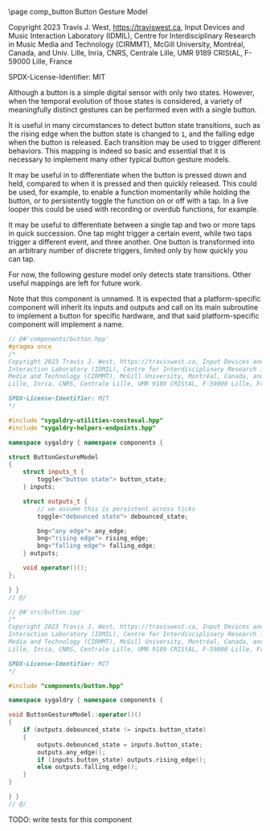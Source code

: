 \page comp_button Button Gesture Model

Copyright 2023 Travis J. West, https://traviswest.ca, Input Devices and Music Interaction Laboratory
(IDMIL), Centre for Interdisciplinary Research in Music Media and Technology
(CIRMMT), McGill University, Montréal, Canada, and Univ. Lille, Inria, CNRS,
Centrale Lille, UMR 9189 CRIStAL, F-59000 Lille, France

SPDX-License-Identifier: MIT

Although a button is a simple digital sensor with only two states. However,
when the temporal evolution of those states is considered, a variety of
meaningfully distinct gestures can be performed even with a single button.

It is useful in many circumstances to detect button state transitions, such as
the rising edge when the button state is changed to `1`, and the falling edge
when the button is released. Each transition may be used to trigger different
behaviors. This mapping is indeed so basic and essential that it is necessary
to implement many other typical button gesture models.

It may be useful in to differentiate when the button is pressed down and held,
compared to when it is pressed and then quickly released. This could be used,
for example, to enable a function momentarily while holding the button, or to
persistently toggle the function on or off with a tap. In a live looper this
could be used with recording or overdub functions, for example.

It may be useful to differentiate between a single tap and two or more taps in
quick succession. One tap might trigger a certain event, while two taps trigger
a different event, and three another. One button is transformed into an arbitrary
number of discrete triggers, limited only by how quickly you can tap.

For now, the following gesture model only detects state transitions. Other
useful mappings are left for future work.

Note that this component is unnamed. It is expected that a platform-specific
component will inherit its inputs and outputs and call on its main subroutine
to implement a button for specific hardware, and that said platform-specific
component will implement a name.

```cpp
// @#'components/button.hpp'
#pragma once
/*
Copyright 2023 Travis J. West, https://traviswest.ca, Input Devices and Music
Interaction Laboratory (IDMIL), Centre for Interdisciplinary Research in Music
Media and Technology (CIRMMT), McGill University, Montréal, Canada, and Univ.
Lille, Inria, CNRS, Centrale Lille, UMR 9189 CRIStAL, F-59000 Lille, France

SPDX-License-Identifier: MIT
*/

#include "sygaldry-utilities-consteval.hpp"
#include "sygaldry-helpers-endpoints.hpp"

namespace sygaldry { namespace components {

struct ButtonGestureModel
{
    struct inputs_t {
        toggle<"button state"> button_state;
    } inputs;

    struct outputs_t {
        // we assume this is persistent across ticks
        toggle<"debounced state"> debounced_state;

        bng<"any edge"> any_edge;
        bng<"rising edge"> rising_edge;
        bng<"falling edge"> falling_edge;
    } outputs;

    void operator()();
};

} }
// @/

// @#'src/button.cpp'
/*
Copyright 2023 Travis J. West, https://traviswest.ca, Input Devices and Music
Interaction Laboratory (IDMIL), Centre for Interdisciplinary Research in Music
Media and Technology (CIRMMT), McGill University, Montréal, Canada, and Univ.
Lille, Inria, CNRS, Centrale Lille, UMR 9189 CRIStAL, F-59000 Lille, France

SPDX-License-Identifier: MIT
*/

#include "components/button.hpp"

namespace sygaldry { namespace components {

void ButtonGestureModel::operator()()
{
    if (outputs.debounced_state != inputs.button_state)
    {
        outputs.debounced_state = inputs.button_state;
        outputs.any_edge();
        if (inputs.button_state) outputs.rising_edge();
        else outputs.falling_edge();
    }
}

} }
// @/
```

TODO: write tests for this component
